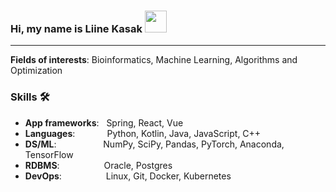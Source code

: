 ### Hi, my name is Liine Kasak <img src="https://tenor.com/view/wave-hello-emote-flat-waving-gif-22026836.gif" width="35" height="35" />

 
***
**Fields of interests**: Bioinformatics, Machine Learning, Algorithms and Optimization

### Skills 🛠️
- **App frameworks**:   Spring, React, Vue
- **Languages**:             Python, Kotlin, Java, JavaScript, C++
- **DS/ML**:                   NumPy, SciPy, Pandas, PyTorch, Anaconda, TensorFlow
- **RDBMS**:                  Oracle, Postgres
- **DevOps**:                  Linux, Git, Docker, Kubernetes
